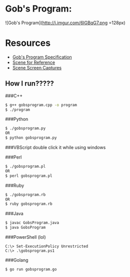 Gob's Program:
===========

![Gob's Program](http://i.imgur.com/6IGBqG7.png =128px)

# Resources
* [Gob's Program Specification](https://github.com/jabberzac/gobsprogram/wiki/Gob's-Program-Specification)
* [Scene for Reference](http://www.youtube.com/watch?v=JbnjusltDHk)
* [Scene Screen Captures](http://imgur.com/a/aGu4j)

## How I run?????
###C++
```bash
$ g++ gobsprogram.cpp -o program
$ ./program
```
###Python
```bash
$ ./gobsprogram.py
OR
$ python gobsprogram.py
```
###VBScript
double click it while using windows

###Perl
```bash
$ ./gobsprogram.pl
OR
$ perl gobsprogram.pl
```

###Ruby
```bash
$ ./gobsprogram.rb
OR
$ ruby gobsprogram.rb
```

###Java
```bash
$ javac GobsProgram.java
$ java GobsProgram
```

###PowerShell (lol)
```posh
C:\> Set-ExecutionPolicy Unrestricted
C:\> .\gobsprogram.ps1
```

###Golang
```bash
$ go run gobsprogram.go
```
